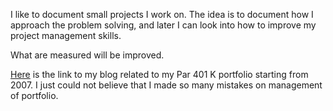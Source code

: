 I like to document small projects I work on. The idea is to document how I approach the problem solving, and later I can look into how to improve my project management skills. 

What are measured will be improved. 

[Here](http://juliachencoding.blogspot.com/search?q=par+401+K) is the link to my blog related to my Par 401 K portfolio starting from 2007. I just could not believe that I made so many mistakes on management of portfolio. 


